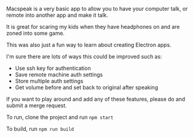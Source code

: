 Macspeak is a very basic app to allow you to have your computer talk, or remote into another app and make it talk.

It is great for scaring my kids when they have headphones on and are zoned into some game.

This was also just a fun way to learn about creating Electron apps.

I'm sure there are lots of ways this could be improved such as:

* Use ssh key for authentication
* Save remote machine auth settings
* Store multiple auth settings
* Get volume before and set back to original after speaking

If you want to play around and add any of these features, please do and submit a merge request.

To run, clone the project and run `npm start`

To build, run `npm run build`